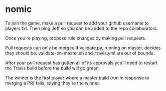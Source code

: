 # nomic

To join the game, make a pull request to add your github username to players.txt.
Then ping Jeff so you can be added to the repo collaborators.

Once you're playing, propose rule changes by making pull requests.

Pull requests can only be merged if validate.py, running on master,
decides they should be.  validate-on-master.sh and .travis.yml are out
of bounds.

After your pull request has gotten all of its approvals you'll need to restart
the Travis build before the build will go green.

The winner is the first player where a master build (run in response
to merging a PR) fails, saying they're the winner.
